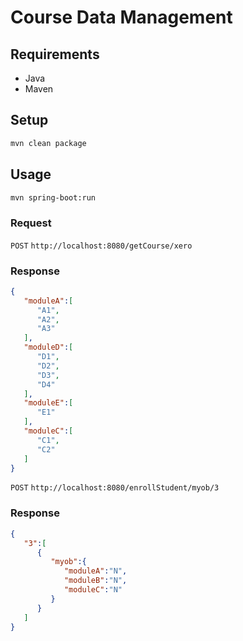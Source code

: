 # Course Data Management

## Requirements

- Java
- Maven

## Setup

```bash
mvn clean package
```

## Usage

```bash
mvn spring-boot:run
```

### Request

`POST` `http://localhost:8080/getCourse/xero`

### Response

```json
{  
   "moduleA":[  
      "A1",
      "A2",
      "A3"
   ],
   "moduleD":[  
      "D1",
      "D2",
      "D3",
      "D4"
   ],
   "moduleE":[  
      "E1"
   ],
   "moduleC":[  
      "C1",
      "C2"
   ]
}
```

`POST` `http://localhost:8080/enrollStudent/myob/3`

### Response

```json
{  
   "3":[  
      {  
         "myob":{  
            "moduleA":"N",
            "moduleB":"N",
            "moduleC":"N"
         }
      }
   ]
}
```


